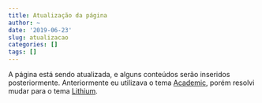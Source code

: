 ```yaml
---
title: Atualização da página 
author: ~
date: '2019-06-23'
slug: atualizacao
categories: []
tags: []
---
```


A página está sendo atualizada, e alguns conteúdos serão inseridos posteriormente. Anteriormente eu utilizava o tema [Academic](https://themes.gohugo.io/academic/), porém resolvi mudar para o tema [Lithium](https://themes.gohugo.io/hugo-lithium-theme/). 
